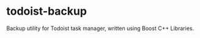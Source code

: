 todoist-backup
==============

Backup utility for Todoist task manager, written using Boost C++ Libraries.